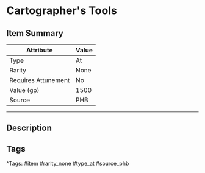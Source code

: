 # Cartographer's Tools

## Item Summary

| Attribute            | Value                        |
|----------------------|------------------------------|
| Type                 | At |
| Rarity               | None             |
| Requires Attunement  | No                |
| Value (gp)           | 1500    |
| Source               | PHB |

---

## Description



## Tags

^Tags: #item #rarity_none #type_at #source_phb